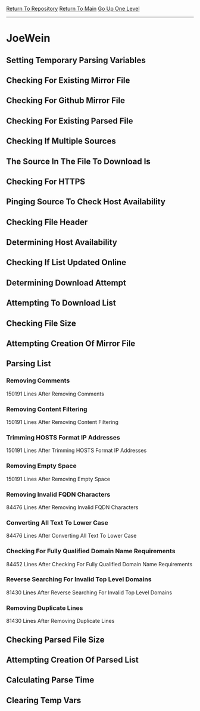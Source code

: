 [Return To Repository](https://github.com/deathbybandaid/piholeparser/)
[Return To Main](https://github.com/deathbybandaid/piholeparser/blob/master/RecentRunLogs/Mainlog.md)
[Go Up One Level](https://github.com/deathbybandaid/piholeparser/blob/master/RecentRunLogs/TopLevelScripts/30-Processing-External-Blacklists.md)
____________________________________
# JoeWein
## Setting Temporary Parsing Variables
## Checking For Existing Mirror File
## Checking For Github Mirror File
## Checking For Existing Parsed File
## Checking If Multiple Sources
## The Source In The File To Download Is
## Checking For HTTPS
## Pinging Source To Check Host Availability
## Checking File Header
## Determining Host Availability
## Checking If List Updated Online
## Determining Download Attempt
## Attempting To Download List
## Checking File Size
## Attempting Creation Of Mirror File
## Parsing List
### Removing Comments
150191 Lines After Removing Comments
### Removing Content Filtering
150191 Lines After Removing Content Filtering
### Trimming HOSTS Format IP Addresses
150191 Lines After Trimming HOSTS Format IP Addresses
### Removing Empty Space
150191 Lines After Removing Empty Space
### Removing Invalid FQDN Characters
84476 Lines After Removing Invalid FQDN Characters
### Converting All Text To Lower Case
84476 Lines After Converting All Text To Lower Case
### Checking For Fully Qualified Domain Name Requirements
84452 Lines After Checking For Fully Qualified Domain Name Requirements
### Reverse Searching For Invalid Top Level Domains
81430 Lines After Reverse Searching For Invalid Top Level Domains
### Removing Duplicate Lines
81430 Lines After Removing Duplicate Lines
## Checking Parsed File Size
## Attempting Creation Of Parsed List
## Calculating Parse Time
## Clearing Temp Vars
